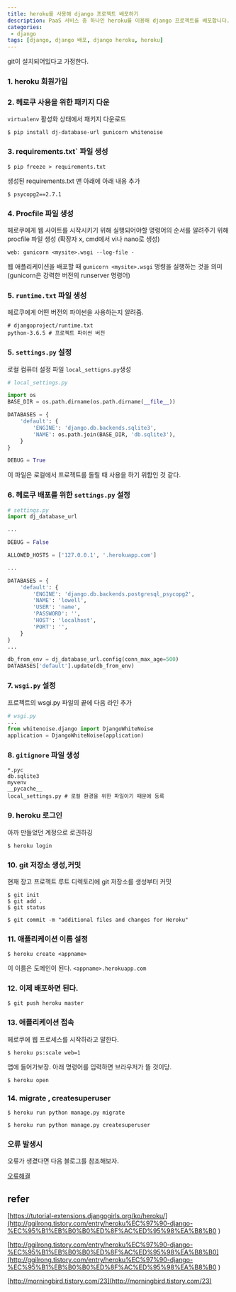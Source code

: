 ```yaml
---
title: heroku를 사용해 django 프로젝트 배포하기
description: PaaS 서비스 중 하나인 heroku를 이용해 django 프로젝트를 배포합니다.
categories:
 - django
tags: [django, django 배포, django heroku, heroku]
---
```


git이 설치되어있다고 가정한다.

### 1. heroku 회원가입

### 2. 헤로쿠 사용을 위한 패키지 다운  
`virtualenv` 활성화 상태에서 패키지 다운로드

```
$ pip install dj-database-url gunicorn whitenoise
```

### 3. requirements.txt` 파일 생성

```
$ pip freeze > requirements.txt
```

생성된 requirements.txt 맨 아래에 아래 내용 추가

```
$ psycopg2==2.7.1
```

### 4. Procfile 파일 생성
헤로쿠에게 웹 사이트를 시작시키기 위해 실행되어야할 명령어의 순서를 알려주기 위해 procfile 파일 생성 (확장자 x, cmd에서 vi나 nano로 생성)

```
web: gunicorn <mysite>.wsgi --log-file -
```

웹 애플리케이션을 배포할 때 `gunicorn <mysite>.wsgi` 명령을 실행하는 것을 의미  
(gunicorn은 강력한 버전의 runserver 명령어)

### 5. `runtime.txt` 파일 생성
헤로쿠에게 어떤 버전의 파이썬을 사용하는지 알려줌.

```
# djangoproject/runtime.txt
python-3.6.5 # 프로젝트 파이썬 버전
```

### 5. `settings.py` 설정
로컬 컴퓨터 설정 파일 `local_settigns.py`생성 

```python
# local_settings.py

import os
BASE_DIR = os.path.dirname(os.path.dirname(__file__))

DATABASES = {
    'default': {
        'ENGINE': 'django.db.backends.sqlite3',
        'NAME': os.path.join(BASE_DIR, 'db.sqlite3'),
    }
}

DEBUG = True
```

이 파일은 로컬에서 프로젝트를 돌릴 때 사용을 하기 위함인 것 같다.

### 6. 헤로쿠 배포를 위한 `settings.py` 설정

```python
# settings.py
import dj_database_url

...

DEBUG = False

ALLOWED_HOSTS = ['127.0.0.1', '.herokuapp.com']

...

DATABASES = {
    'default': {
        'ENGINE': 'django.db.backends.postgresql_psycopg2',
        'NAME': 'lowell',
        'USER': 'name',
        'PASSWORD': '',
        'HOST': 'localhost',
        'PORT': '',
    }
}
...

db_from_env = dj_database_url.config(conn_max_age=500)
DATABASES['default'].update(db_from_env)
```

### 7. `wsgi.py` 설정  
프로젝트의 wsgi.py 파일의 끝에 다음 라인 추가

````python
# wsgi.py
...
from whitenoise.django import DjangoWhiteNoise
application = DjangoWhiteNoise(application)
````

### 8. `gitignore` 파일 생성  

```
*.pyc
db.sqlite3
myvenv
__pycache__
local_settings.py # 로컬 환경을 위한 파일이기 때문에 등록
```

### 9. heroku 로그인   
아까 만들었던 계정으로 로긘하깅

```shell
$ heroku login
```

### 10. git 저장소 생성,커밋  
현재 장고 프로젝트 루트 디렉토리에 git 저장소를 생성부터 커밋

```shell
$ git init
$ git add . 
$ git status 

$ git commit -m "additional files and changes for Heroku"
```

### 11. 애플리케이션 이름 설정

```shell
$ heroku create <appname>
```

이 이름은 도메인이 된다. `<appname>.herokuapp.com`

### 12. 이제 배포하면 된다.

```shell
$ git push heroku master
```

### 13. 애플리케이션 접속  
헤로쿠에 웹 프로세스를 시작하라고 말한다.

```shell
$ heroku ps:scale web=1
```

앱에 들어가보장. 아래 명령어를 입력하면 브라우저가 뜰 것이당.

```shell
$ heroku open
```

### 14. migrate , createsuperuser 

```shell
$ heroku run python manage.py migrate

$ heroku run python manage.py createsuperuser
```

###  오류 발생시   

오류가 생겼다면 다음 블로그를 참조해보자.

[오류해결](http://ggilrong.tistory.com/entry/heroku%EC%97%90-django-%EC%95%B1%EB%B0%B0%ED%8F%AC%ED%95%98%EA%B8%B0
)

## refer
[https://tutorial-extensions.djangogirls.org/ko/heroku/](http://ggilrong.tistory.com/entry/heroku%EC%97%90-django-%EC%95%B1%EB%B0%B0%ED%8F%AC%ED%95%98%EA%B8%B0
)

[http://ggilrong.tistory.com/entry/heroku%EC%97%90-django-%EC%95%B1%EB%B0%B0%ED%8F%AC%ED%95%98%EA%B8%B0](http://ggilrong.tistory.com/entry/heroku%EC%97%90-django-%EC%95%B1%EB%B0%B0%ED%8F%AC%ED%95%98%EA%B8%B0
)

[http://morningbird.tistory.com/23](http://morningbird.tistory.com/23)